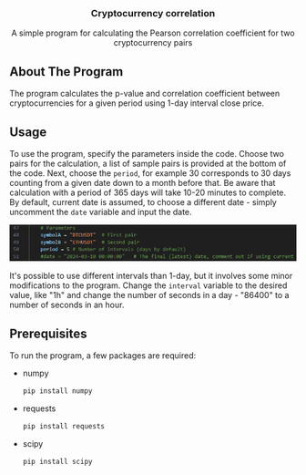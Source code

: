 <br />
<div align="center">
  
<h3 align="center">Cryptocurrency correlation</h3>

  <p align="center">
    A simple program for calculating the Pearson correlation coefficient for 
    two cryptocurrency pairs
</div>

## About The Program
The program calculates the p-value and correlation coefficient between 
cryptocurrencies for a given period using 1-day interval close price. 



## Usage
To use the program, specify the parameters inside the code. Choose two pairs for
the calculation, a list of sample pairs is provided at the bottom of the code.
Next, choose the `period`, for example 30 corresponds to 30 days counting from
a given date down to a month before that. Be aware that calculation with a period 
of 365 days will take 10-20 minutes to complete. By default, current date is 
assumed, to choose a different date - simply uncomment the `date` variable and 
input the date.

![alt text](/images/image1.png)

It's possible to use different intervals than 1-day, but it involves some 
minor modifications to the program. Change the `interval` variable to 
the desired value, like "1h" and change the number of seconds in a day - "86400"
to a number of seconds in an hour.

## Prerequisites
To run the program, a few packages are required:

* numpy
  ```sh
  pip install numpy
  ```
* requests
  ```sh
  pip install requests
  ```
* scipy
  ```sh
  pip install scipy
  ```


